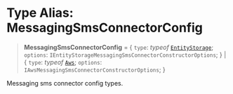 # Type Alias: MessagingSmsConnectorConfig

> **MessagingSmsConnectorConfig** = \{ `type`: *typeof* [`EntityStorage`](../variables/MessagingSmsConnectorType.md#entitystorage); `options`: `IEntityStorageMessagingSmsConnectorConstructorOptions`; \} \| \{ `type`: *typeof* [`Aws`](../variables/MessagingSmsConnectorType.md#aws); `options`: `IAwsMessagingSmsConnectorConstructorOptions`; \}

Messaging sms connector config types.
